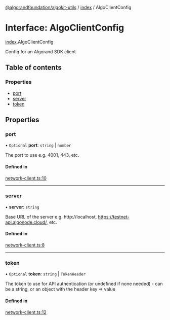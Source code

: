 [@algorandfoundation/algokit-utils](../README.md) / [index](../modules/index.md) / AlgoClientConfig

# Interface: AlgoClientConfig

[index](../modules/index.md).AlgoClientConfig

Config for an Algorand SDK client

## Table of contents

### Properties

- [port](index.AlgoClientConfig.md#port)
- [server](index.AlgoClientConfig.md#server)
- [token](index.AlgoClientConfig.md#token)

## Properties

### port

• `Optional` **port**: `string` \| `number`

The port to use e.g. 4001, 443, etc.

#### Defined in

[network-client.ts:10](https://github.com/algorandfoundation/algokit-utils-ts/blob/88a7c0f/src/network-client.ts#L10)

___

### server

• **server**: `string`

Base URL of the server e.g. http://localhost, https://testnet-api.algonode.cloud/, etc.

#### Defined in

[network-client.ts:8](https://github.com/algorandfoundation/algokit-utils-ts/blob/88a7c0f/src/network-client.ts#L8)

___

### token

• `Optional` **token**: `string` \| `TokenHeader`

The token to use for API authentication (or undefined if none needed) - can be a string, or an object with the header key => value

#### Defined in

[network-client.ts:12](https://github.com/algorandfoundation/algokit-utils-ts/blob/88a7c0f/src/network-client.ts#L12)
